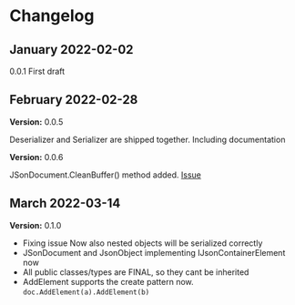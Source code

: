 # Changelog

## January 2022-02-02
0.0.1 First draft

## February 2022-02-28

**Version:** 0.0.5 

Deserializer and Serializer are shipped together. Including documentation

**Version:** 0.0.6 

JSonDocument.CleanBuffer() method added. [Issue](https://github.com/simatic-ax/Json/issues/12)

## March 2022-03-14

**Version:** 0.1.0 

* Fixing issue Now also nested objects will be serialized correctly
* JSonDocument and JsonObject implementing IJsonContainerElement now
* All public classes/types are FINAL, so they cant be inherited
* AddElement supports the create pattern now. `doc.AddElement(a).AddElement(b)`
  

